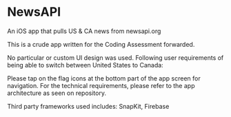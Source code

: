 # NewsAPI
An iOS app that pulls US &amp; CA news from newsapi.org

This is a crude app written for the Coding Assessment forwarded. 

No particular or custom UI design was used. 
Following user requirements of being able to switch between United States to Canada:

Please tap on the flag icons at the bottom part of the app screen for navigation.
For the technical requirements, please refer to the app architecture as seen on repository.

Third party frameworks used includes:
SnapKit,
Firebase
